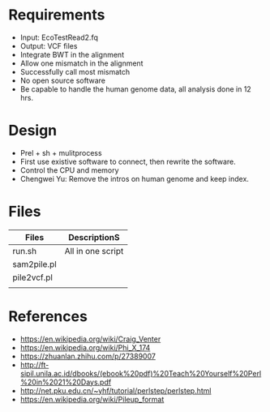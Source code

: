
# Requirements
- Input: EcoTestRead2.fq
- Output: VCF files
- Integrate BWT in the alignment
- Allow one mismatch in the alignment
- Successfully call most mismatch
- No open source software
- Be capable to handle the human genome data, all analysis done in 12 hrs.

# Design
- Prel + sh + mulitprocess
- First use existive software to connect, then rewrite the software.
- Control the CPU and memory
- Chengwei Yu: Remove the intros on human genome and keep index.

# Files
| Files     | DescriptionS
|-----------|-------------
|run.sh     | All in one script
|sam2pile.pl|
|pile2vcf.pl|
|   |

# References
- https://en.wikipedia.org/wiki/Craig_Venter
- https://en.wikipedia.org/wiki/Phi_X_174
- https://zhuanlan.zhihu.com/p/27389007
- http://ft-sipil.unila.ac.id/dbooks/(ebook%20pdf)%20Teach%20Yourself%20Perl%20in%2021%20Days.pdf
- http://net.pku.edu.cn/~yhf/tutorial/perlstep/perlstep.html
- https://en.wikipedia.org/wiki/Pileup_format
